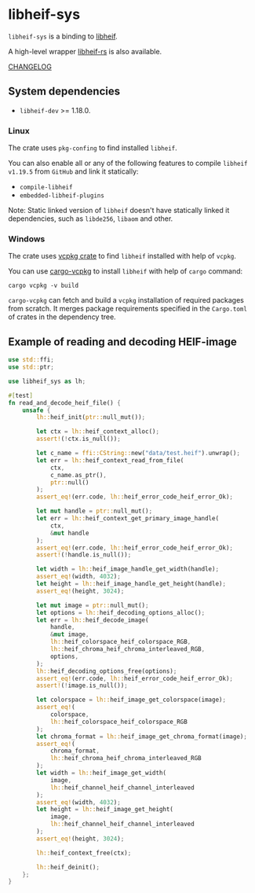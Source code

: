 # libheif-sys

`libheif-sys` is a binding to [libheif](https://github.com/strukturag/libheif).

A high-level wrapper [libheif-rs](https://github.com/Cykooz/libheif-rs) is also
available.

[CHANGELOG](https://github.com/Cykooz/libheif-sys/blob/master/CHANGELOG.md)

## System dependencies

- `libheif-dev` >= 1.18.0.

### Linux

The crate uses `pkg-confing` to find installed `libheif`.

You can also enable all or any of the following features to compile
`libheif v1.19.5` from `GitHub` and link it statically:

- `compile-libheif`
- `embedded-libheif-plugins`

<div class="warning">

Note: Static linked version of `libheif` doesn't have statically linked
it dependencies, such as `libde256`, `libaom` and other.

</div>

### Windows

The crate uses [vcpkg crate](https://crates.io/crates/vcpkg)
to find `libheif` installed with help of `vcpkg`.

You can use [cargo-vcpkg](https://crates.io/crates/cargo-vcpkg)
to install `libheif` with help of `cargo` command:

```shell
cargo vcpkg -v build
```

`cargo-vcpkg` can fetch and build a `vcpkg` installation of required
packages from scratch. It merges package requirements specified in
the `Cargo.toml` of crates in the dependency tree.

## Example of reading and decoding HEIF-image

```rust
use std::ffi;
use std::ptr;

use libheif_sys as lh;

#[test]
fn read_and_decode_heif_file() {
    unsafe {
        lh::heif_init(ptr::null_mut());

        let ctx = lh::heif_context_alloc();
        assert!(!ctx.is_null());

        let c_name = ffi::CString::new("data/test.heif").unwrap();
        let err = lh::heif_context_read_from_file(
            ctx,
            c_name.as_ptr(),
            ptr::null()
        );
        assert_eq!(err.code, lh::heif_error_code_heif_error_Ok);

        let mut handle = ptr::null_mut();
        let err = lh::heif_context_get_primary_image_handle(
            ctx,
            &mut handle
        );
        assert_eq!(err.code, lh::heif_error_code_heif_error_Ok);
        assert!(!handle.is_null());

        let width = lh::heif_image_handle_get_width(handle);
        assert_eq!(width, 4032);
        let height = lh::heif_image_handle_get_height(handle);
        assert_eq!(height, 3024);

        let mut image = ptr::null_mut();
        let options = lh::heif_decoding_options_alloc();
        let err = lh::heif_decode_image(
            handle,
            &mut image,
            lh::heif_colorspace_heif_colorspace_RGB,
            lh::heif_chroma_heif_chroma_interleaved_RGB,
            options,
        );
        lh::heif_decoding_options_free(options);
        assert_eq!(err.code, lh::heif_error_code_heif_error_Ok);
        assert!(!image.is_null());

        let colorspace = lh::heif_image_get_colorspace(image);
        assert_eq!(
            colorspace,
            lh::heif_colorspace_heif_colorspace_RGB
        );
        let chroma_format = lh::heif_image_get_chroma_format(image);
        assert_eq!(
            chroma_format,
            lh::heif_chroma_heif_chroma_interleaved_RGB
        );
        let width = lh::heif_image_get_width(
            image,
            lh::heif_channel_heif_channel_interleaved
        );
        assert_eq!(width, 4032);
        let height = lh::heif_image_get_height(
            image,
            lh::heif_channel_heif_channel_interleaved
        );
        assert_eq!(height, 3024);

        lh::heif_context_free(ctx);

        lh::heif_deinit();
    };
}
```
